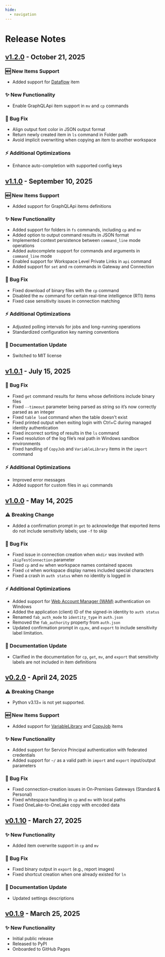 ```yaml
---
hide:
  - navigation
---
```


# Release Notes


## [v1.2.0](https://pypi.org/project/ms-fabric-cli/v1.2.0) - October 21, 2025

### 🆕 New Items Support

* Added support for [Dataflow](https://learn.microsoft.com/en-us/fabric/data-factory/dataflows-gen2-overview) item

### ✨ New Functionality

* Enable GraphQLApi item support in `mv` and `cp` commands

### 🔧 Bug Fix

* Align output font color in JSON output format
* Return newly created item in `ls` command in Folder path
* Avoid implicit overwriting when copying an item to another workspace

### ⚡ Additional Optimizations

* Enhance auto-completion with supported config keys


## [v1.1.0](https://pypi.org/project/ms-fabric-cli/1.1.0/) - September 10, 2025

### 🆕 New Items Support

* Added support for GraphQLApi items definitions

### ✨ New Functionality

* Added support for folders in `fs` commands, including `cp` and `mv`
* Added option to output command results in JSON format
* Implemented context persistence between `command_line` mode operations
* Added autocomplete support for commands and arguments in `command_line` mode
* Enabled support for Workspace Level Private Links in `api` command
* Added support for `set` and `rm` commands in Gateway and Connection

### 🔧 Bug Fix

* Fixed download of binary files with the `cp` command
* Disabled the `mv` command for certain real-time intelligence (RTI) items
* Fixed case sensitivity issues in connection matching

### ⚡ Additional Optimizations

* Adjusted polling intervals for jobs and long-running operations
* Standardized configuration key naming conventions

### 📝 Documentation Update

* Switched to MIT license
## [v1.0.1](https://pypi.org/project/ms-fabric-cli/1.0.1/) - July 15, 2025

### 🔧 Bug Fix

* Fixed `get` command results for items whose definitions include binary files
* Fixed `--timeout` parameter being parsed as string so it’s now correctly parsed as an integer
* Fixed `table load` command when the table doesn't exist
* Fixed printed output when exiting login with Ctrl+C during managed identity authentication
* Fixed incorrect sorting of results in the `ls` command
* Fixed resolution of the log file’s real path in Windows sandbox environments
* Fixed handling of `CopyJob` and `VariableLibrary` items in the `import` command

### ⚡ Additional Optimizations

* Improved error messages
* Added support for custom files in `api` commands
## [v1.0.0](https://pypi.org/project/ms-fabric-cli/1.0.0/) - May 14, 2025

### ⚠️ Breaking Change

* Added a confirmation prompt in `get` to acknowledge that exported items do not include sensitivity labels; use `-f` to skip

### 🔧 Bug Fix

* Fixed issue in connection creation when `mkdir` was invoked with `skipTestConnection` parameter
* Fixed `cp` and `mv` when workspace names contained spaces
* Fixed `cd` when workspace display names included special characters
* Fixed a crash in `auth status` when no identity is logged in

### ⚡ Additional Optimizations

* Added support for [Web Account Manager (WAM)](https://learn.microsoft.com/en-us/windows/uwp/security/web-account-manager) authentication on Windows
* Added the application (client) ID of the signed-in identity to `auth status`
* Renamed `fab_auth_mode` to `identity_type` in `auth.json`
* Removed the `fab_authority` property from `auth.json`
* Updated confirmation prompt in `cp`,`mv`, and `export` to include sensitivity label limitation.

### 📝 Documentation Update

* Clarified in the documentation for `cp`, `get`, `mv`, and `export` that sensitivity labels are not included in item definitions
## [v0.2.0](https://pypi.org/project/ms-fabric-cli/0.2.0/) - April 24, 2025

### ⚠️ Breaking Change

* Python v3.13+ is not yet supported.

### 🆕 New Items Support

* Added support for [VariableLibrary](https://learn.microsoft.com/en-us/fabric/cicd/variable-library/variable-library-overview) and [CopyJob](https://learn.microsoft.com/en-us/fabric/data-factory/what-is-copy-job) items  

### ✨ New Functionality

* Added support for Service Principal authentication with federated credentials
* Added support for `~/` as a valid path in `import` and `export` input/output parameters

### 🔧 Bug Fix

* Fixed connection-creation issues in On-Premises Gateways (Standard & Personal)
* Fixed whitespace handling in `cp` and `mv` with local paths
* Fixed OneLake-to-OneLake copy with encoded data


## [v0.1.10](https://pypi.org/project/ms-fabric-cli/0.1.10/) - March 27, 2025

### ✨ New Functionality

* Added item overwrite support in `cp` and `mv`

### 🔧 Bug Fix

* Fixed binary output in `export` (e.g., report images)
* Fixed shortcut creation when one already existed for `ln`

### 📝 Documentation Update

* Updated settings descriptions

## [v0.1.9](https://pypi.org/project/ms-fabric-cli/0.1.9/) - March 25, 2025

### ✨ New Functionality

* Initial public release
* Released to PyPI
* Onboarded to GitHub Pages